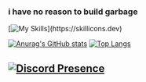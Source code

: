 ### i have no reason to build garbage

[![My Skills](https://skillicons.dev/icons?i=vscode,html,)](https://skillicons.dev)

[![Anurag's GitHub stats](https://github-readme-stats.vercel.app/api?username=wild-chicken&theme=dark)](https://github.com/anuraghazra/github-readme-stats)
[![Top Langs](https://github-readme-stats.vercel.app/api/top-langs/?username=wild-chicken&theme=dark&layout=compact)](https://github.com/anuraghazra/github-readme-stats)

[![Discord Presence](https://lanyard.cnrad.dev/api/437970062922612737
                            )](https://discord.com/users/841797623270342717)
---
